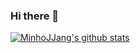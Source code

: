 ### Hi there 👋

[![MinhoJJang's github stats](https://github-readme-stats.vercel.app/api?username=MinhoJJang)](https://github.com/MinhoJJang/github-readme-stats)
<!--
**MinhoJJang/MinhoJJang** is a ✨ _special_ ✨ repository because its `README.md` (this file) appears on your GitHub profile.

Here are some ideas to get you started:

- 🔭 I’m currently working on ...
- 🌱 I’m currently learning ...
- 👯 I’m looking to collaborate on ...
- 🤔 I’m looking for help with ...
- 💬 Ask me about ...
- 📫 How to reach me: ...
- 😄 Pronouns: ...
- ⚡ Fun fact: ...
-->
